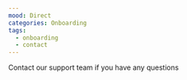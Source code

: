 ```yaml
---
mood: Direct
categories: Onboarding
tags:
  - onboarding
  - contact
---
```

Contact our support team if you have any questions